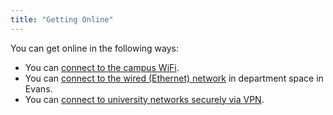 ```yaml
---
title: "Getting Online"
---
```


You can get online in the following ways:

 - You can [connect to the campus WiFi](https://statistics.berkeley.edu/computing/faqs/wifi).
 - You can [connect to the wired (Ethernet) network](https://statistics.berkeley.edu/computing/faqs/connecting-computer-wired-network) in department space in Evans.
 - You can [connect to university networks securely via VPN](https://statistics.berkeley.edu/computing/faqs/using-campus-vpn).
